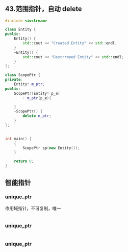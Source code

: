 #

## 43.范围指针，自动 delete
```c++
#include <iostream>

class Entity {
public:
	Entity() {
		std::cout << "Created Entity" << std::endl;
	}
	~Entity() {
		std::cout << "Destrroyed Entity" << std::endl;
	}
};

class ScopePtr {
private:
	Entity* m_ptr;
public:
	ScopePtr(Entity* p_e)
		: m_ptr(p_e){

	}
	~ScopePtr() {
		delete m_ptr;
	}
};
	

int main() {
	{
		ScopePtr sp(new Entity());
	}

	return 0;
}
```

## 智能指针

### unique_ptr
作用域指针，不可复制，唯一
```c++

```

### unique_ptr
```c++

```

### unique_ptr
```c++

```

## 

